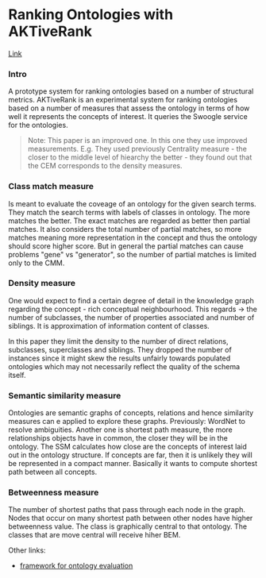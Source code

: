 # Ranking Ontologies with AKTiveRank

[Link](https://link.springer.com/chapter/10.1007/11926078_1)

### Intro

A prototype system for ranking ontologies based on a number of structural metrics.
AKTiveRank is an experimental system for ranking ontologies based on a number of measures that assess the ontology in terms of how well it represents the concepts of interest. It queries the Swoogle service for the ontologies.

> Note: This paper is an improved one. In this one they use improved measurements. E.g. They used previously Centrality measure - the closer to the middle level of hiearchy the better - they found out that the CEM corresponds to the density measures.

### Class match measure

Is meant to evaluate the coveage of an ontology for the given search terms.
They match the search terms with labels of  classes in ontology. The more matches the better. The exact matches are regarded as better then partial matches. It also considers the total number of partial matches, so more matches meaning more representation in the concept and thus the ontology should score higher score. But in general the partial matches can cause problems "gene" vs "generator", so the number of partial matches is limited only to the CMM.

### Density measure

One would expect to find a certain degree of detail in the knowledge graph regarding the concept - rich conceptual neighbourhood. This regards -> the number of subclasses, the number of properties associated and number of siblings. It is approximation of information content of classes.

In this paper they limit the density to the number of direct relations, subclasses, superclasses and siblings. They dropped the number of instances since it might skew the results unfairly towards populated ontologies which may not necessarily reflect the quality of the schema itself.

### Semantic similarity measure

Ontologies are semantic graphs of concepts, relations and hence similarity measures can e applied to explore these graphs. Previously: WordNet to resolve ambiguities. Another one is shortest path measure, the more relationships objects have in common, the closer they will be in the ontology. The SSM calculates how close are the concepts of interest laid out in the ontology structure. If concepts are far, then it is unlikely they will be represented in a compact manner. Basically it wants to compute shortest path between all concepts.

### Betweenness measure

The number of shortest paths that pass through each node in the graph. Nodes that occur on many shortest path between other nodes have higher betweenness value. The class is graphically central to that ontology. The classes that are move central will receive hiher BEM.


Other links:
- [framework for ontology evaluation](https://www.researchgate.net/publication/221565315_A_theoretical_framework_for_ontology_evaluation_and_validation)